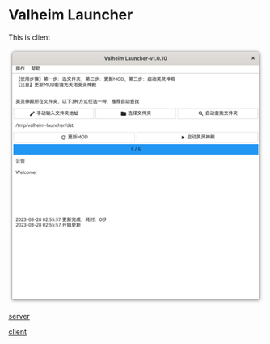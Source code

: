 # Valheim Launcher

This is client

![app image](./images/app.png)

[server](https://github.com/comoyi/valheim-syncer-server)

[client](https://github.com/comoyi/valheim-launcher)
